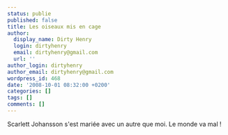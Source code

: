 ```yaml
---
status: publie
published: false
title: Les oiseaux mis en cage
author:
  display_name: Dirty Henry
  login: dirtyhenry
  email: dirtyhenry@gmail.com
  url: ''
author_login: dirtyhenry
author_email: dirtyhenry@gmail.com
wordpress_id: 468
date: '2008-10-01 08:32:00 +0200'
categories: []
tags: []
comments: []
---
```

Scarlett Johansson s'est mariée avec un autre que moi. Le monde va mal !
